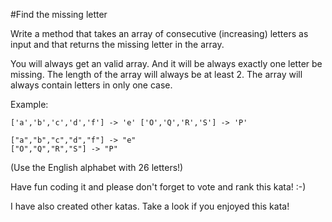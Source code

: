 #Find the missing letter

Write a method that takes an array of consecutive (increasing) letters as input and that returns the missing letter in the array.

You will always get an valid array. And it will be always exactly one letter be missing. The length of the array will always be at least 2.
The array will always contain letters in only one case.

Example:

`['a','b','c','d','f'] -> 'e' ['O','Q','R','S'] -> 'P'`

```
["a","b","c","d","f"] -> "e"
["O","Q","R","S"] -> "P"
```

(Use the English alphabet with 26 letters!)

Have fun coding it and please don't forget to vote and rank this kata! :-)

I have also created other katas. Take a look if you enjoyed this kata!